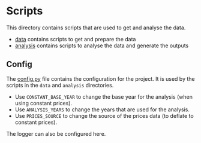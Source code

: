 # Scripts

This directory contains scripts that are used to get and analyse the data.
- [data](./data/) contains scripts to get and prepare the data
- [analysis](./analysis/) contains scripts to analyse the data and generate the outputs

## Config
The [config.py](config.py) file contains the configuration for the project. 
It is used by the scripts in the `data` and `analysis` directories.

- Use `CONSTANT_BASE_YEAR` to change the base year for the analysis (when using constant prices).
- Use `ANALYSIS_YEARS` to change the years that are used for the analysis.
- Use `PRICES_SOURCE` to change the source of the prices data (to deflate to constant prices).

The logger can also be configured here.